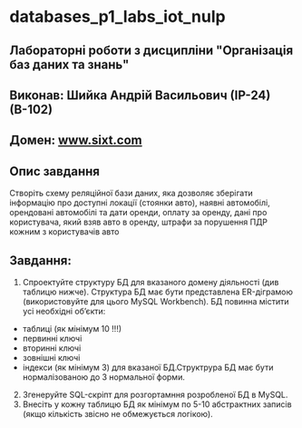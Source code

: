 # databases_p1_labs_iot_nulp

## Лабораторні роботи з дисципліни "Організація баз даних та знань"

## Виконав: Шийка Андрій Васильович (ІР-24) (В-102)

## Домен: www.sixt.com

## Опис завдання
Створіть схему реляційної бази даних, яка дозволяє зберігати інформацію про доступні локації (стоянки авто), наявні автомобілі, орендовані автомобілі та дати оренди, оплату за оренду, дані про користувача, який взяв авто в оренду, штрафи за порушення ПДР кожним з користувачів авто

## Завдання:
1. Спроектуйте структуру БД для вказаного домену діяльності (див таблицю нижче). Структура БД має бути представлена ER-діграмою (використовуйте для цього MySQL Workbench). БД повинна містити усі необхідні об’єкти:
- таблиці (як мінімум 10 !!!)
- первинні ключі
- вторинні ключі
- зовнішні ключі
- індекси (як мінімум 3)
для вказаної БД.Структрура БД має бути нормалізованою до 3 нормальної форми.
2. Згенеруйте SQL-скріпт для розгортамння розробленої БД в MySQL.
3. Внесіть у кожну таблицю БД як мінімум по 5-10 абстрактних записів (якщо кількість звісно не обмежується логікою).
